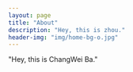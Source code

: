 ```yaml
---
layout: page
title: "About"
description: "Hey, this is zhou."
header-img: "img/home-bg-o.jpg"
---
```

"Hey, this is ChangWei Ba."